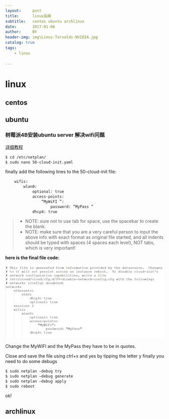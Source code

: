 ```yaml
---
layout:     post
title:      linux指南
subtitle:   centos ubuntu archlinux
date:       2017-01-06
author:     BY
header-img: img\Linus-Torvalds-NVIDIA.jpg
catalog: true
tags:
    - linux

---
```


# linux

## centos



## ubuntu

### 树莓派4B安装ubuntu server 解决wifi问题

[详细教程](https://www.pianshen.com/article/54431911428/)

```javascript?linenums 
$ cd /etc/netplan/
$ sudo nano 50-cloud-init.yaml
```
finally add the following lines to the 50-cloud-init file:

```javascript?linenums
    wifis:
        wlan0:
            optional: true
            access-points: 
                “MyWiFI ”:
                    password: “MyPass ”
            dhcp4: true
```
>  * NOTE: sure not to use tab for space, use the spacebar to create the blank.
>  * NOTE: make sure that you are a very careful person to input the above info with exact format as original file started, and all indents should be typed with spaces (4 spaces each level), NOT tabs, which is very important!

**here is the final file code:**

![test](../img/raspi-ubuntu-wifi.png)

Change the MyWiFI and the MyPass they have to be in quotes.

Close and save the file using ctrl+x and yes by tipping the letter y
finally you need to do some debugs

```javascript?linenums 
$ sudo netplan –debug try
$ sudo netplan –debug generate
$ sudo netplan –debug apply
$ sudo reboot
```
ok!


## archlinux
